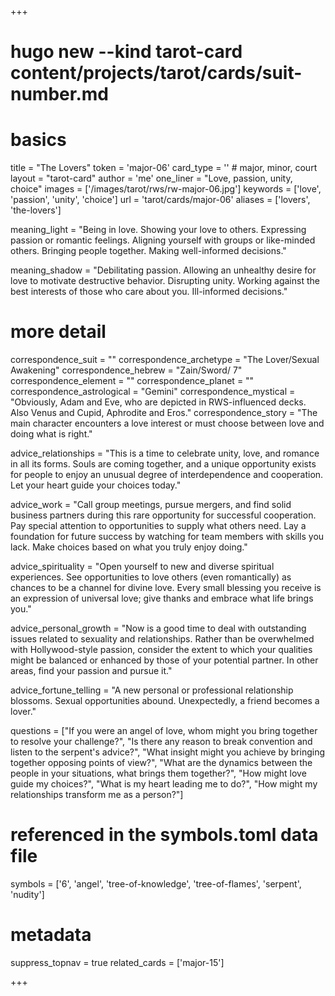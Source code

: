 +++
# hugo new --kind tarot-card content/projects/tarot/cards/suit-number.md
# basics
title     		 = "The Lovers"
token					 = 'major-06'
card_type			 = '' # major, minor, court
layout				 = "tarot-card"
author    		 = 'me'
one_liner 		 = "Love, passion, unity, choice"
images				 = ['/images/tarot/rws/rw-major-06.jpg']
keywords			 = ['love', 'passion', 'unity', 'choice']
url						 = 'tarot/cards/major-06'
aliases				 = ['lovers', 'the-lovers']

meaning_light  = "Being in love. Showing your love to others. Expressing passion or romantic feelings. Aligning yourself with groups or like-minded others. Bringing people together. Making well-informed decisions."

meaning_shadow = "Debilitating passion. Allowing an unhealthy desire for love to motivate destructive behavior. Disrupting unity. Working against the best interests of those who care about you. Ill-informed decisions."

# more detail
correspondence_suit 				= ""
correspondence_archetype 		= "The Lover/Sexual Awakening"
correspondence_hebrew 			= "Zain/Sword/ 7"
correspondence_element 			= ""
correspondence_planet 			= ""
correspondence_astrological = "Gemini"
correspondence_mystical 		= "Obviously, Adam and Eve, who are depicted in RWS-influenced decks. Also Venus and Cupid, Aphrodite and Eros."
correspondence_story 				= "The main character encounters a love interest or must choose between love and doing what is right."

advice_relationships 	 = "This is a time to celebrate unity, love, and romance in all its forms. Souls are coming together, and a unique opportunity exists for people to enjoy an unusual degree of interdependence and cooperation. Let your heart guide your choices today."

advice_work 					 = "Call group meetings, pursue mergers, and find solid business partners during this rare opportunity for successful cooperation. Pay special attention to opportunities to supply what others need. Lay a foundation for future success by watching for team members with skills you lack. Make choices based on what you truly enjoy doing."

advice_spirituality 	 = "Open yourself to new and diverse spiritual experiences. See opportunities to love others (even romantically) as chances to be a channel for divine love. Every small blessing you receive is an expression of universal love; give thanks and embrace what life brings you."

advice_personal_growth = "Now is a good time to deal with outstanding issues related to sexuality and relationships. Rather than be overwhelmed with Hollywood-style passion, consider the extent to which your qualities might be balanced or enhanced by those of your potential partner. In other areas, find your passion and pursue it."

advice_fortune_telling = "A new personal or professional relationship blossoms. Sexual opportunities abound. Unexpectedly, a friend becomes a lover."

questions	= ["If you were an angel of love, whom might you bring together to resolve your challenge?", "Is there any reason to break convention and listen to the serpent's advice?", "What insight might you achieve by bringing together opposing points of view?", "What are the dynamics between the people in your situations, what brings them together?", "How might love guide my choices?", "What is my heart leading me to do?", "How might my relationships transform me as a person?"]

# referenced in the symbols.toml data file
symbols	  = ['6', 'angel', 'tree-of-knowledge', 'tree-of-flames', 'serpent', 'nudity']

# metadata
suppress_topnav = true
related_cards 	= ['major-15']

+++